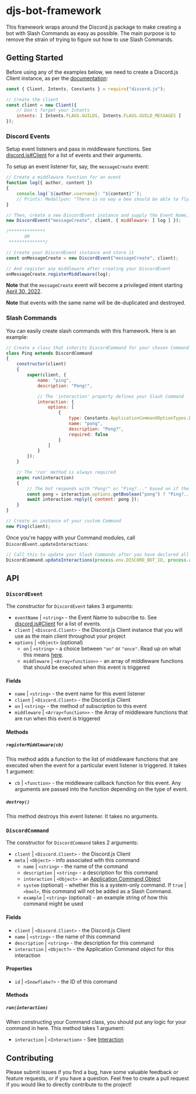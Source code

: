 # djs-bot-framework
This framework wraps around the Discord.js package to make creating a bot with Slash Commands as easy as possible. The main purpose is to remove the strain of trying to figure out how to use Slash Commands.

## Getting Started
Before using any of the examples below, we need to create a Discord.js Client instance, as per the [documentation](https://discord.js.org/#/docs/main/stable/general/welcome):

```js
const { Client, Intents, Constants } = require("discord.js");

// Create the client
const client = new Client({
    // Don't forget your Intents
    intents: [ Intents.FLAGS.GUILDS, Intents.FLAGS.GUILD_MESSAGES ]
});
```

### Discord Events
Setup event listeners and pass in middleware functions. See [discord.js#Client](https://discord.js.org/#/docs/main/stable/class/Client) for a list of events and their arguments.

To setup an event listener for, say, the `messageCreate` event:
```js
// Create a middleware function for an event
function log({ author, content })
{
    console.log(`${author.username}: "${content}"`);
    // Prints: Medallyon: "There is no way a bee should be able to fly."
}

// Then, create a new DiscordEvent instance and supply the Event Name, the Client, and any Options
new DiscordEvent("messageCreate", client, { middleware: [ log ] });

/**************
       OR
 **************/

// Create your DiscordEvent instance and store it
const onMessageCreate = new DiscordEvent("messageCreate", client);

// And register any middleware after creating your DiscordEvent
onMessageCreate.registerMiddleware(log);
```

**Note** that the `messageCreate` event will become a privileged intent starting [April 30, 2022](https://support-dev.discord.com/hc/en-us/articles/4404772028055-Message-Content-Privileged-Intent-for-Verified-Bots).

**Note** that events with the same name will be de-duplicated and destroyed.

### Slash Commands
You can easily create slash commands with this framework. Here is an example:

```js
// Create a class that inherits DiscordCommand for your chosen Command
class Ping extends DiscordCommand
{
    constructor(client)
    {
        super(client, {
            name: "ping",
            description: "Pong!",

            // The 'interaction' property defines your Slash Command
            interaction: {
                options: [
                    {
                        type: Constants.ApplicationCommandOptionTypes.BOOLEAN,
                        name: "pong",
                        description: "Pong?",
                        required: false
                    }
                ]
            }
        });
    }

    // The 'run' method is always required
    async run(interaction)
    {
        // The bot responds with "Pong!" or "Ping?..." based on if the user supplied the 'pong' option
        const pong = interaction.options.getBoolean("pong") ? "Ping?..." : "Pong!";
        await interaction.reply({ content: pong });
    }
}

// Create an instance of your custom Command
new Ping(client);
```

Once you're happy with your Command modules, call `DiscordEvent.updateInteractions`:
```js
// Call this to update your Slash Commands after you have declared all of your custom Commands
DiscordCommand.updateInteractions(process.env.DISCORD_BOT_ID, process.env.DISCORD_TOKEN);
```

## API

### `DiscordEvent`
The constructor for `DiscordEvent` takes 3 arguments:

+ `eventName` | `<string>` - the Event Name to subscribe to. See [discord.js#Client](https://discord.js.org/#/docs/main/stable/class/Client) for a list of events.
+ `client` | `<Discord.Client>` - the Discord.js Client instance that you will use as the main client throughout your project
+ `options` | `<Object>` (optional)
  + `on` | `<string>` - a choice between `"on"` or `"once"`. Read up on what this means [here](https://nodejs.org/api/events.html#handling-events-only-once).
  + `middleware` | `<Array<function>>` - an array of middleware functions that should be executed when this event is triggered

#### Fields

+ `name` | `<string>` - the event name for this event listener
+ `client` | `<Discord.Client>` - the Discord.js Client
+ `on` | `<string>` - the method of subscription to this event
+ `middleware` | `<Array<function>>` - the Array of middleware functions that are run when this event is triggered

#### Methods

##### `registerMiddleware(cb)`
This method adds a function to the list of middleware functions that are executed when the event for a particular event listener is triggered. It takes 1 argument:

+ `cb` | `<function>` - the middleware callback function for this event. Any arguments are passed into the function depending on the type of event.

##### `destroy()`
This method destroys this event listener. It takes no arguments.

### `DiscordCommand`
The constructor for `DiscordCommand` takes 2 arguments:

+ `client` | `<Discord.Client>` - the Discord.js Client
+ `meta` | `<Object>` - info associated with this command
  + `name` | `<string>` - the name of the command
  + `description` | `<string>` - a description for this command
  + `interaction` | `<Object>` - an [Application Command Object](https://discord.com/developers/docs/interactions/application-commands#create-global-application-command)
  + `system` (optional) - whether this is a system-only command. If `true` | `<bool>`, this command will not be added as a Slash Command.
  + `example` | `<string>` (optional) - an example string of how this command might be used

#### Fields

+ `client` | `<Discord.Client>` - the Discord.js Client
+ `name` | `<string>` - the name of this command
+ `description` | `<string>` - the description for this command
+ `interaction` | `<Object?>` - the Application Command object for this interaction

#### Properties

+ `id` | `<Snowflake?>` - the ID of this command

#### Methods

##### `run(interaction)`
When constructing your Command class, you should put any logic for your command in here. This method takes 1 argument:

+ `interaction` | `<Interaction>` - See [Interaction](https://discord.js.org/#/docs/main/13.3.0/class/Interaction)

## Contributing
Please submit issues if you find a bug, have some valuable feedback or feature requests, or if you have a question. Feel free to create a pull request if you would like to directly contribute to the project!
